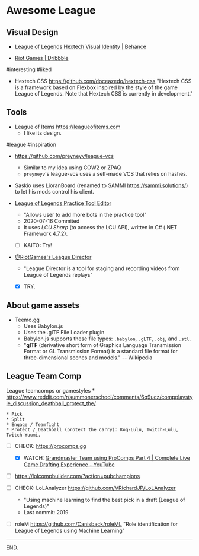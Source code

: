 # Awesome League


## Visual Design

- [League of Legends Hextech Visual Identity | Behance](https://www.behance.net/gallery/43098489/League-of-Legends-Hextech-Visual-Identity)

- [Riot Games | Dribbble](https://dribbble.com/RiotGames/projects)

#interesting #liked
- Hextech CSS https://github.com/doceazedo/hextech-css
    "Hextech CSS is a framework based on Flexbox inspired by the style of the game League of Legends.
    Note that Hextech CSS is currently in development."


## Tools

- League of Items https://leagueofitems.com
    * I like its design.

#league #inspiration
- https://github.com/preyneyv/league-vcs
    * Similar to my idea using COW2 or ZPAQ
    * `preyneyv`'s league-vcs uses a self-made VCS that relies on hashes.

- Saskio uses LioranBoard (renamed to SAMMI https://sammi.solutions/) to let his mods control his client.

- [League of Legends Practice Tool Editor](https://github.com/MManoah/league-practice-tool)
    * "Allows user to add more bots in the practice tool"
    * 2020-07-16 Commited 
    * It uses _LCU Sharp_ (to access the LCU API), written in C# (.NET Framework 4.7.2).
    * [ ] KAITO: Try!


- [@RiotGames's League Director](https://github.com/riotgames/leaguedirector)
    * "League Director is a tool for staging and recording videos from League of Legends replays"
    * [x] TRY.


## About game assets

- Teemo.gg
    * Uses Babylon.js
    * Uses the .glTF File Loader plugin
    * Babylon.js supports these file types: `.babylon`, `.gLTF`, `.obj`, and `.stl`.
    * "**glTF** (derivative short form of Graphics Language Transmission Format or GL Transmission Format) is a standard file format for three-dimensional scenes and models." -- Wikipedia


## League Team Comp

League teamcomps or gamestyles
    * https://www.reddit.com/r/summonerschool/comments/6q9ucz/compplaystyle_discussion_deathball_protect_the/

    * Pick
    * Split
    * Engage / Teamfight
    * Protect / Deathball (protect the carry): Kog-Lulu, Twitch-Lulu, Twitch-Yuumi.


- [ ] CHECK: https://procomps.gg
    * [x] WATCH: [Grandmaster Team using ProComps Part 4 | Complete Live Game Drafting Experience - YouTube](https://www.youtube.com/watch?v=bXG7AIGd0fs)


- [ ] https://lolcompbuilder.com/?action=pubchampions


- [ ] CHECK: LoLAnalyzer https://github.com/VRichardJP/LoLAnalyzer
    * "Using machine learning to find the best pick in a draft (League of Legends)"
    * Last commit: 2019

- [ ] roleM https://github.com/Canisback/roleML
"Role identification for League of Legends using Machine Learning"

---

END.
